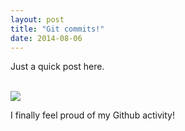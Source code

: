 ```yaml
---
layout: post
title: "Git commits!"
date: 2014-08-06
---
```


Just a quick post here. 

</br><img src="{{ site.url }}/assets/commits.png" class="img-responsive center-block"></br>

I finally feel proud of my Github activity!  
